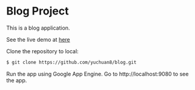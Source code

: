 # Blog Project

This is a blog application.

See the live demo at [here](http://blog-140814.appspot.com/post/5629499534213120)

Clone the repository to local:

```sh
$ git clone https://github.com/yuchuan8/blog.git
```

Run the app using Google App Engine. Go to http://localhost:9080 to see the app.

